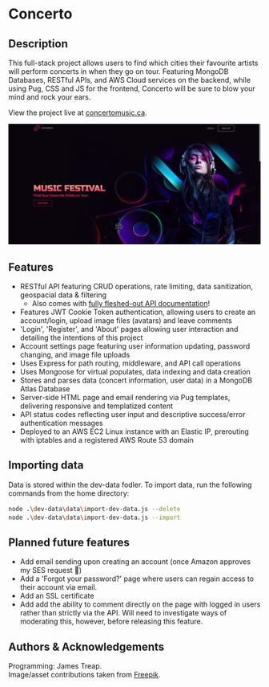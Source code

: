 # Concerto

## Description

This full-stack project allows users to find which cities their favourite artists will perform concerts in when they go on tour. Featuring MongoDB Databases, RESTful APIs, and AWS Cloud services on the backend, while using Pug, CSS and JS for the frontend, Concerto will be sure to blow your mind and rock your ears.

View the project live at [concertomusic.ca](http://concertomusic.ca/).

![Homescreen](./readme-images/homescreen.png)

## Features

-   RESTful API featuring CRUD operations, rate limiting, data sanitization, geospacial data & filtering
    -   Also comes with [fully fleshed-out API documentation](https://documenter.getpostman.com/view/29369161/2s9YC1WEFJ)!
-   Features JWT Cookie Token authentication, allowing users to create an account/login, upload image files (avatars) and leave comments
-   'Login', 'Register', and 'About' pages allowing user interaction and detailing the intentions of this project
-   Account settings page featuring user information updating, password changing, and image file uploads
-   Uses Express for path routing, middleware, and API call operations
-   Uses Mongoose for virtual populates, data indexing and data creation
-   Stores and parses data (concert information, user data) in a MongoDB Atlas Database
-   Server-side HTML page and email rendering via Pug templates, delivering responsive and templatized content
-   API status codes reflecting user input and descriptive success/error authentication messages
-   Deployed to an AWS EC2 Linux instance with an Elastic IP, prerouting with iptables and a registered AWS Route 53 domain

## Importing data

Data is stored within the dev-data fodler. To import data, run the following commands from the home directory:

```bash
node .\dev-data\data\import-dev-data.js --delete
node .\dev-data\data\import-dev-data.js --import
```

## Planned future features

-   Add email sending upon creating an account (once Amazon approves my SES request 🙏)
-   Add a 'Forgot your password?' page where users can regain access to their account via email.
-   Add an SSL certificate
-   Add add the ability to comment directly on the page with logged in users rather than strictly via the API. Will need to investigate ways of moderating this, however, before releasing this feature.

## Authors & Acknowledgements

Programming: James Treap.<br>
Image/asset contributions taken from [Freepik](https://www.freepik.com/).
